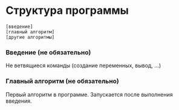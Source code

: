 # Структура программы

```1c
[введение]
[главный алгоритм]
[другие алгоритмы]
```

### Введение (не обязательно)

Не ветвящиеся команды (создание переменных, вывод, ...)

### Главный алгоритм (не обязательно)

Первый алгоритм в программе. Запускается после выполнения введения.
